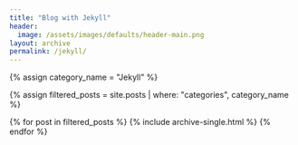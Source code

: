 ```yaml
---
title: "Blog with Jekyll"
header:
  image: /assets/images/defaults/header-main.png
layout: archive
permalink: /jekyll/
---
```


{% assign category_name = "Jekyll" %}

{% assign filtered_posts = site.posts | where: "categories", category_name %}

{% for post in filtered_posts %}
  {% include archive-single.html %}
{% endfor %}